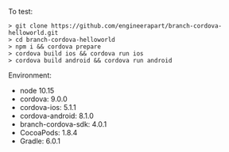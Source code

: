 To test:

```
> git clone https://github.com/engineerapart/branch-cordova-helloworld.git
> cd branch-cordova-helloworld
> npm i && cordova prepare
> cordova build ios && cordova run ios
> cordova build android && cordova run android
```

Environment:
  - node 10.15
  - cordova: 9.0.0
  - cordova-ios: 5.1.1
  - cordova-android: 8.1.0
  - branch-cordova-sdk: 4.0.1
  - CocoaPods: 1.8.4
  - Gradle: 6.0.1
